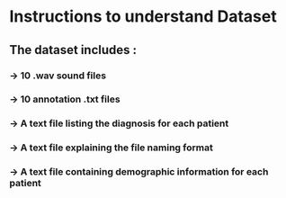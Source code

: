 # Instructions to understand Dataset

## The dataset includes :

### -> 10 .wav sound files
### -> 10 annotation .txt files
### -> A text file listing the diagnosis for each patient
### -> A text file explaining the file naming format
### -> A text file containing demographic information for each patient

